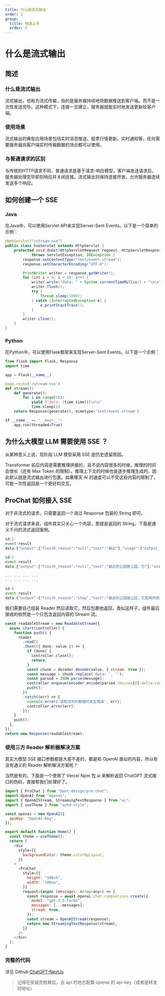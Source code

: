 ```yaml
---
title: 什么是流式输出
order: 3
group:
  title: 快速上手
  order: 2
---
```


# 什么是流式输出

## 简述

### 什么是流式输出

流式输出，也称为流式传输，指的是服务器持续地将数据推送到客户端，而不是一次性发送完毕。这种模式下，连接一旦建立，服务器就能实时地发送更新给客户端。

### 使用场景

流式输出的典型应用场景包括实时消息推送、股票行情更新、实时通知等，任何需要服务器向客户端实时传输数据的场合都可以使用。

### 与普通请求的区别

与传统的HTTP请求不同，普通请求是基于请求-响应模型，客户端发送请求后，服务器处理完毕即刻响应并关闭连接。流式输出则保持连接开放，允许服务器连续发送多个响应。

## 如何创建一个 SSE

### Java

在Java中，可以使用Servlet API来实现Server-Sent Events。以下是一个简单的示例：

```java
@WebServlet("/stream-sse")
public class SseServlet extends HttpServlet {
    protected void doGet(HttpServletRequest request, HttpServletResponse response)
            throws ServletException, IOException {
        response.setContentType("text/event-stream");
        response.setCharacterEncoding("UTF-8");

        PrintWriter writer = response.getWriter();
        for (int i = 0; i < 10; i++) {
            writer.write("data: " + System.currentTimeMillis() + "\n\n");
            writer.flush();
            try {
                Thread.sleep(1000);
            } catch (InterruptedException e) {
                e.printStackTrace();
            }
        }
        writer.close();
    }
}
```

### Python

在Python中，可以使用Flask框架来实现Server-Sent Events。以下是一个示例：

```python
from flask import Flask, Response
import time

app = Flask(__name__)

@app.route('/stream-sse')
def stream():
    def generate():
        for i in range(10):
            yield f"data: {time.time()}\n\n"
            time.sleep(1)
    return Response(generate(), mimetype='text/event-stream')

if __name__ == '__main__':
    app.run(threaded=True)
```

## 为什么大模型 LLM 需要使用 SSE ？

从某种意义上说，现阶段 LLM 模型采用 SSE 是历史遗留原因。

Transformer 前后内容是需要推理拼接的，且不说内容很多的时候，推理的时间会很长（还有 Max Token 的限制）。推理上下文的时候也是逐步推理生成的，因此默认就是流式输出进行包裹。如果哪天 AI 的速度可以不受这些内容的限制了，可能一次性返回是一个更好的交互。

## ProChat 如何接入 SSE

对于非流式的请求，只需要返回一个进过 Response 包装的 String 即可。

对于流式请求来说，组件其实只关心一个内容，那就是返回的 String，下面是通义千问的流式返回案例。

```js
id:1
event:result
data:{"output":{"finish_reason":"null","text":"最近"},"usage":{"output_tokens":3,"input_tokens":85},"request_id":"1117fb64-5dd9-9df0-a5ca-d7ee0e97032d"}

id:2
event:result
data:{"output":{"finish_reason":"null","text":"最近的公园是公园，它"},"usage":{"output_tokens":11,"input_tokens":85},"request_id":"1117fb64-5dd9-9df0-a5ca-d7ee0e97032d"}

... ... ... ...
... ... ... ...

id:8
event:result
data:{"output":{"finish_reason":"stop","text":"最近的公园是公园，它距离你的家大约1.5公里。你可以使用Google地图或者百度地图来查看具体的路线和距离。"},"usage":{"output_tokens":51,"input_tokens":85},"request_id":"1117fb64-5dd9-9df0-a5ca-d7ee0e97032d"}
```

我们需要自己组装 Reader 然后读取它，然后包裹他返回，类似这样子。组件最后接收的依然是一个只包含返回内容的 Stream 流。

```js
const readableStream = new ReadableStream({
  async start(controller) {
    function push() {
      reader
        .read()
        .then(({ done, value }) => {
          if (done) {
            controller.close();
            return;
          }
          const chunk = decoder.decode(value, { stream: true });
          const message = chunk.replace('data: ', '');
          const parsed = JSON.parse(message);
          controller.enqueue(encoder.encode(parsed.choices[0].delta.content));
          push();
        })
        .catch((err) => {
          console.error('读取流中的数据时发生错误', err);
          controller.error(err);
        });
    }
    push();
  },
});
return new Response(readableStream);
```

### 使用三方 Reader 解析器解决方案

其实大模型 SSE 接口参数都是大差不差的，都是和 OpenAI 类似的内容，所以有没有通义的 Reader 解析解决方案呢？

当然是有的，下面是一个使用了 Vercel Npm 包 ai 来解析返回 ChatGPT 流式接口的伪码，直接帮我们处理好了。

```js
import { ProChat } from "@ant-design/pro-chat";
import OpenAI from "openai";
import { OpenAIStream, StreamingTextResponse } from "ai";
import { useTheme } from "antd-style";

const openai = new OpenAI({
  apiKey: "OpenAI-Key",
});

export default function Home() {
  const theme = useTheme();
  return (
    <div
      style={{
        backgroundColor: theme.colorBgLayout,
      }}
    >
      <ProChat
        style={{
          height: "100vh",
          width: "100vw",
        }}
        request={async (messages: Array<any>) => {
          const response = await openai.chat.completions.create({
            model: "gpt-3.5-turbo",
            messages: [...messages],
            stream: true,
          });
          const stream = OpenAIStream(response);
          return new StreamingTextResponse(stream);
        }}
      />
    </div>
  );
}

```

### 完整的代码

详见 Github [ChatGPT-NextJs](https://github.com/ant-design/pro-chat/tree/main/demos/chatgpt-nextjs)

> 记得在安装完依赖后，去 api 的地方配置 openai 的 api-key（或者是转发的地址）
